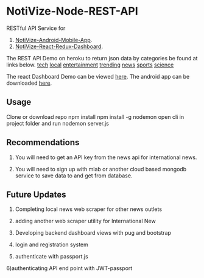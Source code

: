 # NotiVize-Node-REST-API

RESTful API Service for
1. [NotiVize-Android-Mobile-App](https://github.com/Saspect-IO/NotiVize).
2. [NotiVize-React-Redux-Dashboard](https://github.com/Saspect-IO/NotiVize-React-Redux-Dashboard_with_Restful-API).

The REST API Demo on heroku to return json data by categories be found at links below.
[tech](https://notivize2.herokuapp.com/api/articles/tech)
[local](https://notivize2.herokuapp.com/api/articles/local)
[entertainment](https://notivize2.herokuapp.com/api/articles/entertainment)
[trending](https://notivize2.herokuapp.com/api/articles/trending)
[news](https://notivize2.herokuapp.com/api/articles/news)
[sports](https://notivize2.herokuapp.com/api/articles/sports)
[science](https://notivize2.herokuapp.com/api/articles/science)

The react Dashboard Demo can be viewed [here](https://notivize.herokuapp.com/dashboard).
The android app can be downloaded [here](https://play.google.com/store/apps/details?id=com.saspect.notivise).

## Usage

Clone or download repo
npm install
npm install -g nodemon
open cli in project folder and run nodemon server.js

## Recommendations

1) You will need to get an API key from the news api for international news.

2) You will need to sign up with mlab or another cloud based mongodb service to save data to and get from database.

## Future Updates

1) Completing local news web scraper for other news outlets

2) adding another web scraper utility for International New

3) Developing backend dashboard views with pug and bootstrap

4) login and registration system

5) authenticate with passport.js

6)authenticating API end point with JWT-passport

